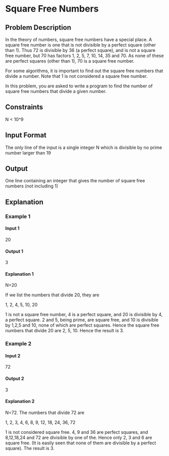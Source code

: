 # Square Free Numbers

## Problem Description

In the theory of numbers, square free numbers have a special place. A square free number is one that is not divisible by a perfect square (other than 1). Thus 72 is divisible by 36 (a perfect square), and is not a square free number, but 70 has factors 1, 2, 5, 7, 10, 14, 35 and 70. As none of these are perfect squares (other than 1), 70 is a square free number.

For some algorithms, it is important to find out the square free numbers that divide a number. Note that 1 is not considered a square free number.

In this problem, you are asked to write a program to find the number of square free numbers that divide a given number.

## Constraints

N < 10^9

## Input Format

The only line of the input is a single integer N which is divisible by no prime number larger than 19

## Output

One line containing an integer that gives the number of square free numbers (not including 1)

## Explanation

### Example 1

#### Input 1

20

#### Output 1

3

#### Explanation 1

N=20

If we list the numbers that divide 20, they are

1, 2, 4, 5, 10, 20

1 is not a square free number, 4 is a perfect square, and 20 is divisible by 4, a perfect square. 2 and 5, being prime, are square free, and 10 is divisible by 1,2,5 and 10, none of which are perfect squares. Hence the square free numbers that divide 20 are 2, 5, 10. Hence the result is 3.

### Example 2

#### Input 2

72

#### Output 2

3

#### Explanation 2

N=72. The numbers that divide 72 are

1, 2, 3, 4, 6, 8, 9, 12, 18, 24, 36, 72

1 is not considered square free. 4, 9 and 36 are perfect squares, and 8,12,18,24 and 72 are divisible by one of the. Hence only 2, 3 and 6 are square free. (It is easily seen that none of them are divisible by a perfect square). The result is 3.

